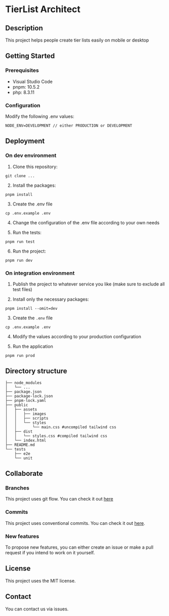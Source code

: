 # TierList Architect

## Description

This project helps people create tier lists easily on mobile or desktop

## Getting Started

### Prerequisites

* Visual Studio Code
* pnpm: 10.5.2
* php: 8.3.11

### Configuration

Modify the following .env values:

```shell
NODE_ENV=DEVELOPMENT // either PRODUCTION or DEVELOPMENT
```

## Deployment

### On dev environment

1. Clone this repository:

```
git clone ...
```

2. Install the packages:

```
pnpm install
```

3. Create the .env file

```
cp .env.example .env
```

4. Change the configuration of the .env file according to your own needs

5. Run the tests:

```
pnpm run test
```

6. Run the project:

```
pnpm run dev
```

### On integration environment

1. Publish the project to whatever service you like (make sure to exclude all test files)

2. Install only the necessary packages:

```
pnpm install --omit=dev
```

3. Create the `.env` file

```
cp .env.example .env
```

4. Modify the values according to your production configuration

5. Run the application

```
pnpm run prod
```

## Directory structure

```shell
├── node_modules
│   └── ...
├── package.json
├── package-lock.json
├── pnpm-lock.yaml
├── public
│   ├── assets
│   │   ├── images
│   │   ├── scripts
│   │   └── styles
│   │       └── main.css #uncompiled tailwind css
│   ├── dist
│   │   └── styles.css #compiled tailwind css
│   └── index.html
├── README.md
└── tests
    ├── e2e
    └── unit
```

## Collaborate

### Branches

This project uses git flow. You can check it out [here](https://www.atlassian.com/git/tutorials/comparing-workflows/gitflow-workflow)

### Commits

This project uses conventional commits. You can check it out [here](https://www.conventionalcommits.org/en/v1.0.0/).

### New features

To propose new features, you can either create an issue or make a pull request if you intend to work on it yourself. 

## License

This project uses the MIT license.

## Contact

You can contact us via issues.
